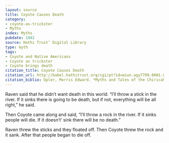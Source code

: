 ```yaml
---
layout: source
title: Coyote Causes Death
category: 
- coyote-as-trickster
- Myths
index: Myths
pubdate: 1942
source: Hathi Trust’ Digital Library
type: myth
tags:
- Coyote and Native Americans
- Coyote as trickster
- Coyote brings death
citation_title: Coyote Causes Death
citation_url: http://babel.hathitrust.org/cgi/pt?id=miun.agy7799.0001.001;view=1up;seq=3
citation_biblio: Opler, Morris Edward. *Myths and Tales of the Chiricahua Apache Indians, with an Appendix of Apache and Navaho.* Comparative References by David French. *Memoirs American Folklore Society* 37 New York, 1942.
---
```


Raven said that he didn’t want death in this world. “I’ll throw a stick in the river. If it sinks there is going to be death, but if not, everything will be all right,” he said.

Then Coyote came along and said, “I’ll throw a rock in the river. If it sinks people will die. If it doesn’t’ sink there will be no death.”

Raven threw the sticks and they floated off. Then Coyote threw the rock and it sank. After that people began to die off.
